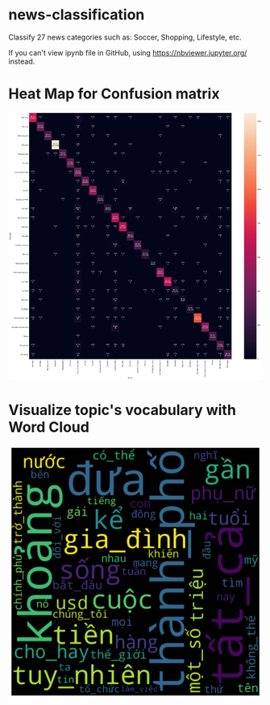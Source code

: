 # news-classification
Classify 27 news categories such as: Soccer, Shopping, Lifestyle, etc.

If you can't view ipynb file in GitHub, using https://nbviewer.jupyter.org/ instead.

# Heat Map for Confusion matrix
![](images/heat-map-confusion-matrix.jpg)

# Visualize topic's vocabulary with Word Cloud
![](images/vocabulary.jpg)
